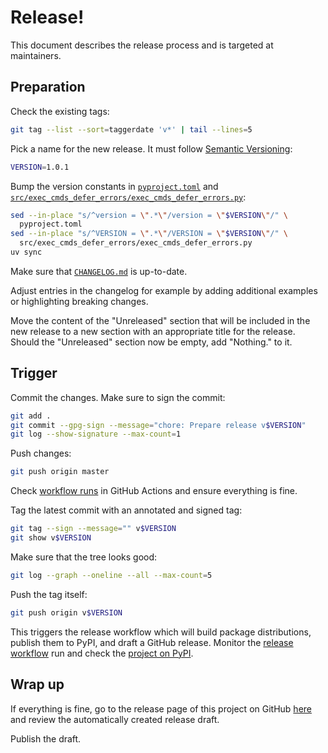 # Release!

This document describes the release process and is targeted at maintainers.

## Preparation

Check the existing tags:

```sh
git tag --list --sort=taggerdate 'v*' | tail --lines=5
```

Pick a name for the new release. It must follow
[Semantic Versioning](https://semver.org):

```sh
VERSION=1.0.1
```

Bump the version constants in [`pyproject.toml`](./pyproject.toml) and
[`src/exec_cmds_defer_errors/exec_cmds_defer_errors.py`](./src/exec_cmds_defer_errors/exec_cmds_defer_errors.py):

```sh
sed --in-place "s/^version = \".*\"/version = \"$VERSION\"/" \
  pyproject.toml
sed --in-place "s/^VERSION = \".*\"/VERSION = \"$VERSION\"/" \
  src/exec_cmds_defer_errors/exec_cmds_defer_errors.py
uv sync
```

Make sure that [`CHANGELOG.md`](./CHANGELOG.md) is up-to-date.

Adjust entries in the changelog for example by adding additional examples or
highlighting breaking changes.

Move the content of the "Unreleased" section that will be included in the new
release to a new section with an appropriate title for the release. Should the
"Unreleased" section now be empty, add "Nothing." to it.

## Trigger

Commit the changes. Make sure to sign the commit:

```sh
git add .
git commit --gpg-sign --message="chore: Prepare release v$VERSION"
git log --show-signature --max-count=1
```

Push changes:

```sh
git push origin master
```

Check
[workflow runs](https://github.com/trallnag/exec-cmds-defer-errors/actions?query=branch%3Amaster)
in GitHub Actions and ensure everything is fine.

Tag the latest commit with an annotated and signed tag:

```sh
git tag --sign --message="" v$VERSION
git show v$VERSION
```

Make sure that the tree looks good:

```sh
git log --graph --oneline --all --max-count=5
```

Push the tag itself:

```sh
git push origin v$VERSION
```

This triggers the release workflow which will build package distributions,
publish them to PyPI, and draft a GitHub release. Monitor the
[release workflow](https://github.com/trallnag/exec-cmds-defer-errors/actions/workflows/release.yaml)
run and check the
[project on PyPI](https://pypi.org/project/exec-cmds-defer-errors/).

## Wrap up

If everything is fine, go to the release page of this project on GitHub
[here](https://github.com/trallnag/exec-cmds-defer-errors/releases) and review
the automatically created release draft.

Publish the draft.
